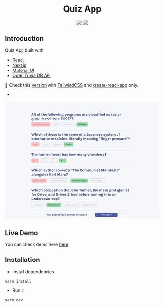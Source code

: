 <div align="center">
<h1>Quiz App</h2>
<img src="https://img.shields.io/badge/build-passing-green.svg">
<img src="https://img.shields.io/badge/license-MIT-green.svg">
</div>

## Introduction

Quiz App built with

- [React](https://reactjs.org/)
- [Next js](https://nextjs.org/docs)
- [Material UI](https://mui.com/)
- [Open Trivia DB API](https://opentdb.com/)

🔴 Check this [version](https://github.com/zougari47/quiz-app/tree/CRA) with [TailwindCSS](https://tailwindcss.com/) and [create-react-app](https://create-react-app.dev/) only.

-

![preview](./src/screenshot.png)

## Live Demo

You can check demo here [here](https://quiz.udemy.monster)

## Installation

- Install dependencies

```
yarn install
```

- Run it

```
yarn dev
```
